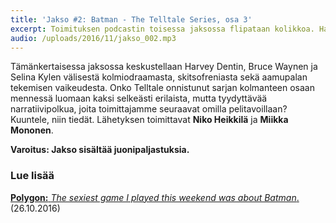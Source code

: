 ```yaml
---
title: 'Jakso #2: Batman - The Telltale Series, osa 3'
excerpt: Toimituksen podcastin toisessa jaksossa flipataan kolikkoa. Harvey Dent, oletko hyvä, paha vai ruma?
audio: /uploads/2016/11/jakso_002.mp3
---
```


Tämänkertaisessa jaksossa keskustellaan Harvey Dentin, Bruce Waynen ja Selina Kylen välisestä kolmiodraamasta, skitsofreniasta sekä aamupalan tekemisen vaikeudesta. Onko Telltale onnistunut sarjan kolmanteen osaan mennessä luomaan kaksi selkeästi erilaista, mutta tyydyttävää narratiivipolkua, joita toimittajamme seuraavat omilla pelitavoillaan? Kuuntele, niin tiedät. Lähetyksen toimittavat **Niko Heikkilä** ja **Miikka Mononen**.

**Varoitus: Jakso sisältää juonipaljastuksia.**

### Lue lisää
[**Polygon:** _The sexiest game I played this weekend was about Batman_.](http://www.polygon.com/2016/10/26/13408866/telltale-batman-catwoman-sex-scene) (26.10.2016)
